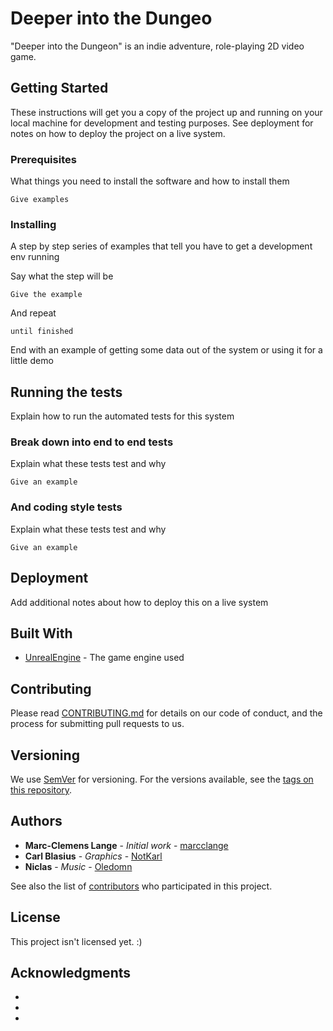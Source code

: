 # Deeper into the Dungeo

"Deeper into the Dungeon" is an indie adventure, role-playing 2D video game.

## Getting Started

These instructions will get you a copy of the project up and running on your local machine for development and testing purposes. See deployment for notes on how to deploy the project on a live system.

### Prerequisites

What things you need to install the software and how to install them

```
Give examples
```

### Installing

A step by step series of examples that tell you have to get a development env running

Say what the step will be

```
Give the example
```

And repeat

```
until finished
```

End with an example of getting some data out of the system or using it for a little demo

## Running the tests

Explain how to run the automated tests for this system

### Break down into end to end tests

Explain what these tests test and why

```
Give an example
```

### And coding style tests

Explain what these tests test and why

```
Give an example
```

## Deployment

Add additional notes about how to deploy this on a live system

## Built With

* [UnrealEngine](https://www.unrealengine.com/) - The game engine used


## Contributing

Please read [CONTRIBUTING.md](https://gist.github.com/PurpleBooth/b24679402957c63ec426) for details on our code of conduct, and the process for submitting pull requests to us.

## Versioning

We use [SemVer](http://semver.org/) for versioning. For the versions available, see the [tags on this repository](https://github.com/your/project/tags). 

## Authors

* **Marc-Clemens Lange** - *Initial work* - [marcclange](https://github.com/marcclange)
* **Carl Blasius** - *Graphics* - [NotKarl](https://github.com/notkarl)
* **Niclas** - *Music* - [Oledomn](https://github.com/oledomn)

See also the list of [contributors](https://github.com/your/project/contributors) who participated in this project.

## License

This project isn't licensed yet. :)

## Acknowledgments

* 
*
*
